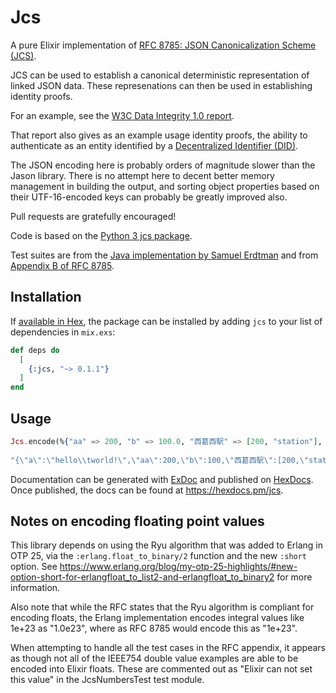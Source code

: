 # Jcs

A pure Elixir implementation of 
[RFC 8785: JSON Canonicalization Scheme (JCS)](https://www.rfc-editor.org/rfc/rfc8785).

JCS can be used to establish a canonical deterministic representation 
of linked JSON data. These represenations can then be used in 
establishing identity proofs. 

For an example, see the [W3C Data Integrity 1.0 report](https://www.w3.org/community/reports/credentials/CG-FINAL-data-integrity-20220722/#proofs).

That report also gives as an example usage identity proofs, the ability to 
authenticate as an entity identified by a [Decentralized Identifier (DID)](https://www.w3.org/TR/did-core/).

The JSON encoding here is probably orders of magnitude slower than the Jason 
library. There is no attempt here to decent better memory management in 
building the output, and sorting object properties based on their
UTF-16-encoded keys can probably be greatly improved also.

Pull requests are gratefully encouraged!

Code is based on the [Python 3 jcs package](https://github.com/titusz/jcs).

Test suites are from the [Java implementation by Samuel Erdtman](https://github.com/erdtman/java-json-canonicalization) 
and from [Appendix B of RFC 8785](https://www.rfc-editor.org/rfc/rfc8785#section-appendix.b).

## Installation

If [available in Hex](https://hex.pm/docs/publish), the package can be installed
by adding `jcs` to your list of dependencies in `mix.exs`:

```elixir
def deps do
  [
    {:jcs, "~> 0.1.1"}
  ]
end
```

## Usage

```elixir
Jcs.encode(%{"aa" => 200, "b" => 100.0, "西葛西駅" => [200, "station"], "a" => "hello\tworld!"})
  
"{\"a\":\"hello\\tworld!\",\"aa\":200,\"b\":100,\"西葛西駅\":[200,\"station\"]}"
```

Documentation can be generated with [ExDoc](https://github.com/elixir-lang/ex_doc)
and published on [HexDocs](https://hexdocs.pm). Once published, the docs can
be found at <https://hexdocs.pm/jcs>.

## Notes on encoding floating point values

This library depends on using the Ryu algorithm that was added to Erlang
in OTP 25, via the `:erlang.float_to_binary/2` function and the new `:short`
option. See https://www.erlang.org/blog/my-otp-25-highlights/#new-option-short-for-erlangfloat_to_list2-and-erlangfloat_to_binary2 for 
more information.

Also note that while the RFC states that the Ryu algorithm is compliant for 
encoding floats, the Erlang implementation encodes integral values like 1e+23 
as "1.0e23", where as RFC 8785 would encode this as "1e+23". 

When attempting to handle all the test cases in the RFC appendix, it appears
as though not all of the IEEE754 double value examples are able to be encoded 
into Elixir floats. These are commented out as "Elixir can not set this value"
in the JcsNumbersTest test module.

